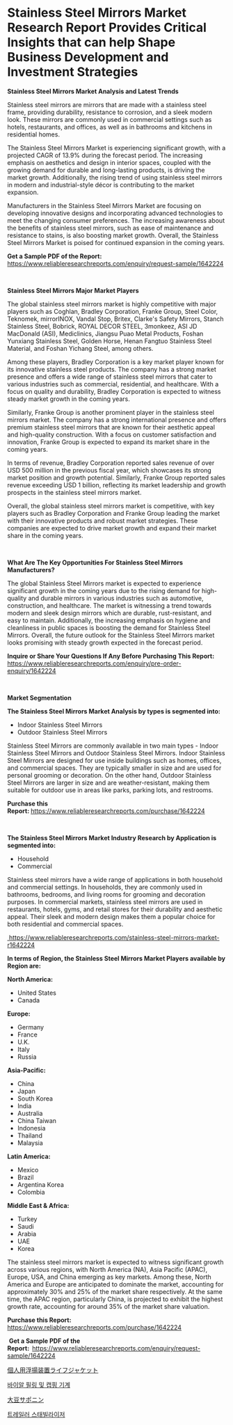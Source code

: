 <p><h1>Stainless Steel Mirrors Market Research Report Provides Critical Insights that can help Shape Business Development and Investment Strategies</h1></p><p><strong>Stainless Steel Mirrors Market Analysis and Latest Trends</strong></p>
<p><p>Stainless steel mirrors are mirrors that are made with a stainless steel frame, providing durability, resistance to corrosion, and a sleek modern look. These mirrors are commonly used in commercial settings such as hotels, restaurants, and offices, as well as in bathrooms and kitchens in residential homes.</p><p>The Stainless Steel Mirrors Market is experiencing significant growth, with a projected CAGR of 13.9% during the forecast period. The increasing emphasis on aesthetics and design in interior spaces, coupled with the growing demand for durable and long-lasting products, is driving the market growth. Additionally, the rising trend of using stainless steel mirrors in modern and industrial-style décor is contributing to the market expansion.</p><p>Manufacturers in the Stainless Steel Mirrors Market are focusing on developing innovative designs and incorporating advanced technologies to meet the changing consumer preferences. The increasing awareness about the benefits of stainless steel mirrors, such as ease of maintenance and resistance to stains, is also boosting market growth. Overall, the Stainless Steel Mirrors Market is poised for continued expansion in the coming years.</p></p>
<p><strong>Get a Sample PDF of the Report:&nbsp;</strong> <a href="https://www.reliableresearchreports.com/enquiry/request-sample/1642224">https://www.reliableresearchreports.com/enquiry/request-sample/1642224</a></p>
<p>&nbsp;</p>
<p><strong>Stainless Steel Mirrors Major Market Players</strong></p>
<p><p>The global stainless steel mirrors market is highly competitive with major players such as Coghlan, Bradley Corporation, Franke Group, Steel Color, Teknomek, mirrorINOX, Vandal Stop, Britex, Clarke's Safety Mirrors, Stanch Stainless Steel, Bobrick, ROYAL DECOR STEEL, 3monkeez, ASI JD MacDonald (ASI), Mediclinics, Jiangsu Puao Metal Products, Foshan Yunxiang Stainless Steel, Golden Horse, Henan Fangtuo Stainless Steel Material, and Foshan Yichang Steel, among others.</p><p>Among these players, Bradley Corporation is a key market player known for its innovative stainless steel products. The company has a strong market presence and offers a wide range of stainless steel mirrors that cater to various industries such as commercial, residential, and healthcare. With a focus on quality and durability, Bradley Corporation is expected to witness steady market growth in the coming years.</p><p>Similarly, Franke Group is another prominent player in the stainless steel mirrors market. The company has a strong international presence and offers premium stainless steel mirrors that are known for their aesthetic appeal and high-quality construction. With a focus on customer satisfaction and innovation, Franke Group is expected to expand its market share in the coming years.</p><p>In terms of revenue, Bradley Corporation reported sales revenue of over USD 500 million in the previous fiscal year, which showcases its strong market position and growth potential. Similarly, Franke Group reported sales revenue exceeding USD 1 billion, reflecting its market leadership and growth prospects in the stainless steel mirrors market.</p><p>Overall, the global stainless steel mirrors market is competitive, with key players such as Bradley Corporation and Franke Group leading the market with their innovative products and robust market strategies. These companies are expected to drive market growth and expand their market share in the coming years.</p></p>
<p>&nbsp;</p>
<p><strong>What Are The Key Opportunities For Stainless Steel Mirrors Manufacturers?</strong></p>
<p><p>The global Stainless Steel Mirrors market is expected to experience significant growth in the coming years due to the rising demand for high-quality and durable mirrors in various industries such as automotive, construction, and healthcare. The market is witnessing a trend towards modern and sleek design mirrors which are durable, rust-resistant, and easy to maintain. Additionally, the increasing emphasis on hygiene and cleanliness in public spaces is boosting the demand for Stainless Steel Mirrors. Overall, the future outlook for the Stainless Steel Mirrors market looks promising with steady growth expected in the forecast period.</p></p>
<p><strong>Inquire or Share Your Questions If Any Before Purchasing This Report:</strong> <a href="https://www.reliableresearchreports.com/enquiry/pre-order-enquiry/1642224">https://www.reliableresearchreports.com/enquiry/pre-order-enquiry/1642224</a></p>
<p>&nbsp;</p>
<p><strong>Market Segmentation</strong></p>
<p><strong>The Stainless Steel Mirrors Market Analysis by types is segmented into:</strong></p>
<p><ul><li>Indoor Stainless Steel Mirrors</li><li>Outdoor Stainless Steel Mirrors</li></ul></p>
<p><p>Stainless Steel Mirrors are commonly available in two main types - Indoor Stainless Steel Mirrors and Outdoor Stainless Steel Mirrors. Indoor Stainless Steel Mirrors are designed for use inside buildings such as homes, offices, and commercial spaces. They are typically smaller in size and are used for personal grooming or decoration. On the other hand, Outdoor Stainless Steel Mirrors are larger in size and are weather-resistant, making them suitable for outdoor use in areas like parks, parking lots, and restrooms.</p></p>
<p><strong>Purchase this Report:&nbsp;</strong><a href="https://www.reliableresearchreports.com/purchase/1642224">https://www.reliableresearchreports.com/purchase/1642224</a></p>
<p>&nbsp;</p>
<p><strong>The Stainless Steel Mirrors Market Industry Research by Application is segmented into:</strong></p>
<p><ul><li>Household</li><li>Commercial</li></ul></p>
<p><p>Stainless steel mirrors have a wide range of applications in both household and commercial settings. In households, they are commonly used in bathrooms, bedrooms, and living rooms for grooming and decoration purposes. In commercial markets, stainless steel mirrors are used in restaurants, hotels, gyms, and retail stores for their durability and aesthetic appeal. Their sleek and modern design makes them a popular choice for both residential and commercial spaces.</p></p>
<p><a href="https://www.reliableresearchreports.com/stainless-steel-mirrors-market-r1642224">&nbsp;https://www.reliableresearchreports.com/stainless-steel-mirrors-market-r1642224</a></p>
<p><strong>In terms of Region, the Stainless Steel Mirrors Market Players available by Region are:</strong></p>
<p>
    <p> <strong> North America: </strong>
        <ul>
            <li>United States</li>
            <li>Canada</li>
        </ul>
        </p> 
    <p> <strong> Europe: </strong>
        <ul>
            <li>Germany</li>
            <li>France</li>
            <li>U.K.</li>
            <li>Italy</li>
            <li>Russia</li>
        </ul>
        </p> 
    <p> <strong> Asia-Pacific: </strong>
        <ul>
            <li>China</li>
            <li>Japan</li>
            <li>South Korea</li>
            <li>India</li>
            <li>Australia</li>
            <li>China Taiwan</li>
            <li>Indonesia</li>
            <li>Thailand</li>
            <li>Malaysia</li>
        </ul>
        </p> 
    <p> <strong> Latin America: </strong>
        <ul>
            <li>Mexico</li>
            <li>Brazil</li>
            <li>Argentina Korea</li>
            <li>Colombia</li>
        </ul>
        </p> 
    <p> <strong> Middle East & Africa: </strong>
        <ul>
            <li>Turkey</li>
            <li>Saudi</li>
            <li>Arabia</li>
            <li>UAE</li>
            <li>Korea</li>
        </ul>
    </p>
    </p>
<p><p>The stainless steel mirrors market is expected to witness significant growth across various regions, with North America (NA), Asia Pacific (APAC), Europe, USA, and China emerging as key markets. Among these, North America and Europe are anticipated to dominate the market, accounting for approximately 30% and 25% of the market share respectively. At the same time, the APAC region, particularly China, is projected to exhibit the highest growth rate, accounting for around 35% of the market share valuation.</p></p>
<p><strong>Purchase this Report: </strong><a href="https://www.reliableresearchreports.com/purchase/1642224">https://www.reliableresearchreports.com/purchase/1642224</a></p>
<p>&nbsp;<strong>Get a Sample PDF of the Report:&nbsp;&nbsp;</strong><a href="https://www.reliableresearchreports.com/enquiry/request-sample/1642224">https://www.reliableresearchreports.com/enquiry/request-sample/1642224</a></p>
<p><strong></strong></p>
<p><p><a href="https://medium.com/@samirmayert28/%E5%80%8B%E4%BA%BA%E7%94%A8%E6%B5%AE%E5%8A%9B%E8%A3%9C%E5%8A%A9%E5%85%B7-%E3%83%A9%E3%82%A4%E3%83%95%E3%82%B8%E3%83%A3%E3%82%B1%E3%83%83%E3%83%88%E5%B8%82%E5%A0%B4%E8%A6%8F%E6%A8%A1-%E5%B8%82%E5%A0%B4%E5%8B%95%E5%90%91%E3%81%A8%E5%B8%82%E5%A0%B4%E4%BA%88%E6%B8%AC-2024%E5%B9%B4%E3%81%8B%E3%82%892031%E5%B9%B4%E3%81%BE%E3%81%A7-41651a843809">個人用浮揚装置ライフジャケット</a></p><p><a href="https://medium.com/@sybleferry/%EB%B0%94%EC%9D%B4%EC%95%8C-%EC%B6%A9%EC%A0%84-%EB%B0%8F-%EC%BA%A1%ED%95%91-%EA%B8%B0%EA%B3%84-%EC%8B%9C%EC%9E%A5-%EC%A0%84%EB%A7%9D-%EC%82%B0%EC%97%85-%EA%B0%9C%EC%9A%94-%EB%B0%8F-%EC%98%88%EC%B8%A1-2024%EB%85%84%EB%B6%80%ED%84%B0-2031%EB%85%84-878dc18143ee">바이알 필링 및 캡핑 기계</a></p><p><a href="https://medium.com/@phillipbarnett65/%E5%A4%A7%E8%B1%86%E3%82%B5%E3%83%9D%E3%83%8B%E3%83%B3%E5%B8%82%E5%A0%B4%E3%82%B7%E3%82%A7%E3%82%A2%E3%81%AE%E9%80%B2%E5%8C%96%E3%81%A8%E5%B8%82%E5%A0%B4%E6%88%90%E9%95%B7%E3%83%88%E3%83%AC%E3%83%B3%E3%83%892024%E5%B9%B4-2031%E5%B9%B4-4a8813c0b8b6">大豆サポニン</a></p><p><a href="https://medium.com/@estelwisozk1/%ED%8A%B8%EB%A0%88%EC%9D%BC%EB%9F%AC-%EC%95%88%EC%A0%95%EA%B8%B0-%EC%8B%9C%EC%9E%A5-%EB%B6%84%EC%84%9D-%EB%B0%8F-2024%EB%85%84%EB%B6%80%ED%84%B0-2031%EB%85%84%EA%B9%8C%EC%A7%80%EC%9D%98-%ED%81%AC%EA%B8%B0-%EC%98%88%EC%B8%A1-610e21ad1fbf">트레일러 스태빌라이저</a></p></p>